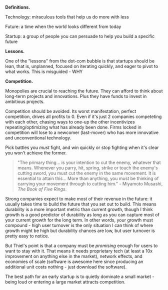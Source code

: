 **Definitions.**

Technology: miraculous tools that help us do more with less 

Future: a time when the world looks different from today 

Startup: a group of people you can persuade to help you build a specific future 

**Lessons.**

One of the "lessons" from the dot-com bubble is that startups should be lean, that is, unplanned, focused on iterating quickly, and eager to pivot to what works. This is misguided - WHY

**Competition.**

Monopolies are crucial to reaching the future. They can afford to think about long-term projects and innovations. Plus they have funds to invest in ambitious projects. 

Competition should be avoided. Its worst manifestation, perfect competition, drives all profits to 0. Even if it's just 2 companies competeting with each other, chasing ways to one-up the other incentivizes repeating/optimizing what has already been done. Firms locked in competition will lose to a newcomer (last-mover) who has more innovative and unconventional technology. 

Pick battles you *must* fight, and win quickly or stop fighting when it's clear you won't achieve the former. 

> "The primary thing... is your intention to cut the enemy, whatever that means. Whenever you parry, hit, spring, strike or touch the enemy's cutting sword, you must cut the enemy in the same movement. It is essential to attain this... More than anything, you must be thinking of carrying your movement through to cutting him." - Miyamoto Musashi, *The Book of Five Rings*. 

Strong companies expect to make most of their revenue in the future: it usually takes time to build the future that you set out to build. This means durability is a more important metric than current growth, though I think growth is a good predictor of durability as long as you can capture most of your current growth for the long term. In other words, your growth must compound - high user turnover is the only situation I can think of where growth might be high but durability chances are low, but user turnover is pretty easy to notice. 

But Thiel's point is that a company must be *promising* enough for users to want to stay with it. That means it needs proprietary tech (at least a 10x improvement on anything else in the market), network effects, and economies of scale (software is awesome here since producing an additional unit costs nothing - just download the software). 

The best path for an early startup is to quietly dominate a small market - being loud or entering a large market attracts competition. 


